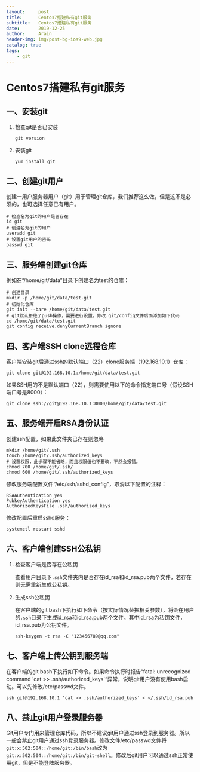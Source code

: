 ```yaml
---
layout:     post
title:      Centos7搭建私有git服务
subtitle:   Centos7搭建私有git服务
date:       2019-12-25
author:     Arain
header-img: img/post-bg-ios9-web.jpg
catalog: true
tags:
    - git
---
```


# Centos7搭建私有git服务

## 一、安装git

1. 检查git是否已安装

   ```shell
   git version
   ```

2. 安装git

   ```shell
   yum install git
   ```

##  二、创建git用户

创建一用户服务器用户（git）用于管理git仓库，我们推荐这么做，但是这不是必须的，也可选择任意已有用户。

```shell
# 检查名为git的用户是否存在
id git
# 创建名为git的用户
useradd git
# 设置git用户的密码
passwd git
```

## 三、服务端创建git仓库

例如在“/home/git/data”目录下创建名为test的仓库：

```shell
# 创建目录
mkdir -p /home/git/data/test.git
# 初始化仓库
git init --bare /home/git/data/test.git
# git默认拒绝了push操作，需要进行设置，修改.git/config文件后面添加如下代码
cd /home/git/data/test.git
git config receive.denyCurrentBranch ignore
```

## 四、客户端SSH clone远程仓库

客户端安装git后通过ssh的默认端口（22）clone服务端（192.168.10.1）仓库：

```shell
git clone git@192.168.10.1:/home/git/data/test.git
```

如果SSH用的不是默认端口（22），则需要使用以下的命令指定端口号（假设SSH端口号是8000）：

```shell
git clone ssh://git@192.168.10.1:8000/home/git/data/test.git
```

## 五、服务端开启RSA身份认证

创建ssh配置，如果此文件夹已存在则忽略

```shell
mkdir /home/git/.ssh
touch /home/git/.ssh/authorized_keys
# 设置权限，此步骤不能省略，而且权限值也不要改，不然会报错。
chmod 700 /home/git/.ssh/
chmod 600 /home/git/.ssh/authorized_keys
```

修改服务端配置文件“/etc/ssh/sshd_config”，取消以下配置的注释：

```shell
RSAAuthentication yes
PubkeyAuthentication yes
AuthorizedKeysFile .ssh/authorized_keys
```

修改配置后重启sshd服务：

```shell
systemctl restart sshd
```

## 六、客户端创建SSH公私钥

1. 检查客户端是否存在公私钥

   查看用户目录下`.ssh`文件夹内是否存在id_rsa和id_rsa.pub两个文件，若存在则无需重新生成公私钥。

2. 生成ssh公私钥

   在客户端的git bash下执行如下命令（按实际情况替换相关参数），将会在用户的`.ssh`目录下生成id_rsa和id_rsa.pub两个文件。其中id_rsa为私钥文件，id_rsa.pub为公钥文件。

   ```shell
   ssh-keygen -t rsa -C "123456789@qq.com"
   ```

## 七、客户端上传公钥到服务端

在客户端的git bash下执行如下命令。如果命令执行时报告“fatal: unrecognized command 'cat >> .ssh/authorized_keys'“异常，说明git用户没有使用bash启动。可以先修改/etc/passwd文件。

```shell
ssh git@192.168.10.1 'cat >> .ssh/authorized_keys' < ~/.ssh/id_rsa.pub
```

## 八、禁止git用户登录服务器

Git用户专门用来管理仓库代码，所以不建议git用户通过ssh登录到服务器。所以一般会禁止git用户通过ssh登录服务器。修改文件/etc/passwd文件将`git:x:502:504::/home/git:/bin/bash`改为`git:x:502:504::/home/git:/bin/git-shell`。修改后git用户可以通过ssh正常使用git，但是不能登陆服务器。

